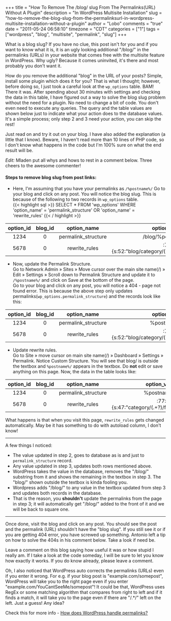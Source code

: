 +++
title = "How To Remove The /blog/ slug From The Permalinks(URL) Without A Plugin"
description = "In WordPress Multisite Installation"
slug = "how-to-remove-the-blog-slug-from-the-permalinksurl-in-wordpress-multisite-installation-without-a-plugin"
author = "Lobo"
comments = "true"
date = "2011-05-24 06:58:10"
timezone = "CDT"
categories = ["1"]
tags = ["wordpress", "blog", "multisite", "permalink", "slug"]
+++

What is a blog slug? If you have no clue, this post isn't for you and if you want to know what it is, it is an ugly looking additional "/blog/" in the permalinks (URLs) in your website that comes free with the multisite feature in WordPress. Why ugly? Because it comes uninvited, it's there and most probably you don't want it.

How do you remove the additional "blog" in the URL of your posts? Simple, install some plugin which does it for you? That is what I thought; however, before doing so, I just took a careful look at the `wp_options` table. BAM! There it was. After spending about 30 minutes with settings and checking the data in this table, I have figured out a way to solve the blog slug problem without the need for a plugin. No need to change a bit of code. You don't even need to execute any queries. The query and the table values are shown below just to indicate what your action does to the database values. It's a simple process; only step 2 and 3 need your action, you can skip the rest!

Just read on and try it out on your blog. I have also added the explanation (a little that I know). Beware, I haven't read more than 10 lines of PHP code, so I don't know what happens in the code but I'm 100% sure on what the end result will be.

*Edit:* Mladen put all whys and hows to rest in a comment below. Three cheers to the awesome commenter!

#### Steps to remove blog slug from post links:

* Here, I'm assuming that you have your permalinks as `/%postname%/` Go to your blog and click on any post. You will notice the blog slug. This is because of the following to two records in `wp_options` table.  
{{< highlight sql >}}
SELECT *
FROM  'wp_options'
WHERE 'option_name' = 'permalink_structure' OR
      'option_name' = 'rewrite_rules'
{{< / highlight >}}  

|option_id|blog_id|option_name|option_value|autoload|
|:---:|:---:|:---:|:---:|:---:|
|1234|0|permalink_structure|/blog/%postname%/|yes|
|5678|0|rewrite_rules|:77:{s:52:"blog/category/(.+?)/feed/(feed\|rdf\|rss...|yes|


*  Now, update the Permalink Structure.  
Go to Network Admin » Sites  » Move cursor over the main site name(/) » Edit » Settings » Scroll down to Permalink Structure and update it to `/%postname%/` and click on Save at the bottom of the page.  
Go to your blog and click on any post, you will notice a 404 - page not found error. This is because the above step only updates permalinks(`wp_options.permalink_structure`) and the records look like this:

|option_id|blog_id|option_name|option_value|autoload|
|:---:|:---:|:---:|:---:|:---:|
|1234|0|permalink_structure|%postname%/|yes|
|5678|0|rewrite_rules|:77:{s:52:"blog/category/(.+?)/feed/(feed\|rdf\|rss...|yes|


* Update rewrite rules.  
Go to Site » move cursor on main site name(/) » Dashboard » Settings » Permalink. Notice Custom Structure. You will see that blog/ is outside the textbox and `%postname%/` appears in the textbox. Do **not** edit or save anything on this page. Now, the data in the table looks like:


|option_id|blog_id|option_name|option_value|autoload|
|:---:|:---:|:---:|:---:|:---:|
|1234|0|permalink_structure|%postname%/|yes|
|5678|0|rewrite_rules|:77:{s:47:"category/(.+?)/feed/(feed\|rdf\|rss...|yes|

What happens is that when you visit this page, `rewrite_rules` gets changed automatically. May be it has something to do with autoload column, I don't know!

---

A few things I noticed:

* The value updated in step 2, goes to database as is and just to `permalink_structure` record.
* Any value updated in step 3, updates both rows mentioned above.
* WordPress takes the value in the database, removes the "/blog/" substring from it and shows the remaining in the textbox in step 3. The "blog/" shown outside the textbox is kinda fooling you.
* Wordpress adds "/blog/" to any value in the textbox updated from step 3 and updates both records in the database.
* That is the reason, you **shouldn't** update the permalinks from the page in step 3; it will automatically get "/blog/" added to the front of it and we will be back to square one.

---

Once done, visit the blog and click on any post. You should see the post and the permalink (URL) shouldn't have the "blog slug". If you still see it or if you are getting 404 error, you have screwed up something. Antonio left a tip on how to solve the 404s in his comment below. Take a look if need be.

Leave a comment on this blog saying how useful it was or how stupid I really am. If I take a look at the code someday, I will be sure to let you know how exactly it works. If you do know already, please leave a comment.


Oh, I also noticed that WordPress auto corrects the permalinks (URLs) even if you enter it wrong. For e.g. if your blog post is "example.com/somepost", WordPress will take you to the right page even if you enter "example.com/YouCantSeeMe/somepost"! It could be that, WordPress uses RegEx or some matching algorithm that compares from right to left and if it finds a match, it will take you to the page even if there are "/.\*/" left on the left. Just a guess!  Any idea?  

Check this for more info -  [How does WordPress handle permalinks?](https://wordpress.stackexchange.com/questions/19470/how-does-wordpress-handle-permalinks)

